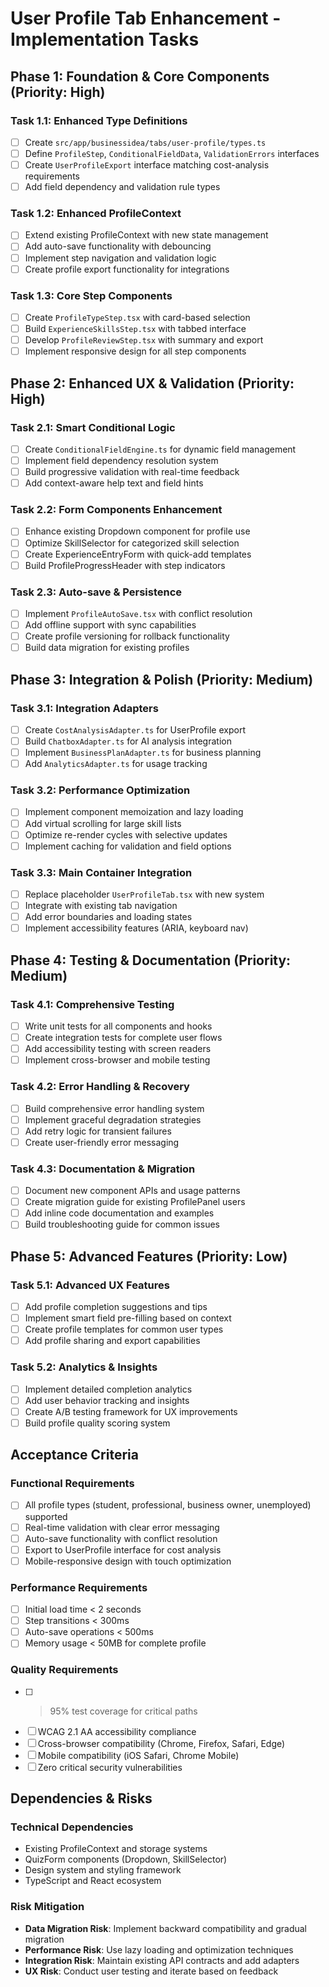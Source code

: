 # User Profile Tab Enhancement - Implementation Tasks

## Phase 1: Foundation & Core Components (Priority: High)

### Task 1.1: Enhanced Type Definitions
- [ ] Create `src/app/businessidea/tabs/user-profile/types.ts`
- [ ] Define `ProfileStep`, `ConditionalFieldData`, `ValidationErrors` interfaces
- [ ] Create `UserProfileExport` interface matching cost-analysis requirements
- [ ] Add field dependency and validation rule types

### Task 1.2: Enhanced ProfileContext
- [ ] Extend existing ProfileContext with new state management
- [ ] Add auto-save functionality with debouncing
- [ ] Implement step navigation and validation logic
- [ ] Create profile export functionality for integrations

### Task 1.3: Core Step Components
- [ ] Create `ProfileTypeStep.tsx` with card-based selection
- [ ] Build `ExperienceSkillsStep.tsx` with tabbed interface
- [ ] Develop `ProfileReviewStep.tsx` with summary and export
- [ ] Implement responsive design for all step components

## Phase 2: Enhanced UX & Validation (Priority: High)

### Task 2.1: Smart Conditional Logic
- [ ] Create `ConditionalFieldEngine.ts` for dynamic field management
- [ ] Implement field dependency resolution system
- [ ] Build progressive validation with real-time feedback
- [ ] Add context-aware help text and field hints

### Task 2.2: Form Components Enhancement
- [ ] Enhance existing Dropdown component for profile use
- [ ] Optimize SkillSelector for categorized skill selection
- [ ] Create ExperienceEntryForm with quick-add templates
- [ ] Build ProfileProgressHeader with step indicators

### Task 2.3: Auto-save & Persistence
- [ ] Implement `ProfileAutoSave.tsx` with conflict resolution
- [ ] Add offline support with sync capabilities
- [ ] Create profile versioning for rollback functionality
- [ ] Build data migration for existing profiles

## Phase 3: Integration & Polish (Priority: Medium)

### Task 3.1: Integration Adapters
- [ ] Create `CostAnalysisAdapter.ts` for UserProfile export
- [ ] Build `ChatboxAdapter.ts` for AI analysis integration
- [ ] Implement `BusinessPlanAdapter.ts` for business planning
- [ ] Add `AnalyticsAdapter.ts` for usage tracking

### Task 3.2: Performance Optimization
- [ ] Implement component memoization and lazy loading
- [ ] Add virtual scrolling for large skill lists
- [ ] Optimize re-render cycles with selective updates
- [ ] Implement caching for validation and field options

### Task 3.3: Main Container Integration
- [ ] Replace placeholder `UserProfileTab.tsx` with new system
- [ ] Integrate with existing tab navigation
- [ ] Add error boundaries and loading states
- [ ] Implement accessibility features (ARIA, keyboard nav)

## Phase 4: Testing & Documentation (Priority: Medium)

### Task 4.1: Comprehensive Testing
- [ ] Write unit tests for all components and hooks
- [ ] Create integration tests for complete user flows
- [ ] Add accessibility testing with screen readers
- [ ] Implement cross-browser and mobile testing

### Task 4.2: Error Handling & Recovery
- [ ] Build comprehensive error handling system
- [ ] Implement graceful degradation strategies
- [ ] Add retry logic for transient failures
- [ ] Create user-friendly error messaging

### Task 4.3: Documentation & Migration
- [ ] Document new component APIs and usage patterns
- [ ] Create migration guide for existing ProfilePanel users
- [ ] Add inline code documentation and examples
- [ ] Build troubleshooting guide for common issues

## Phase 5: Advanced Features (Priority: Low)

### Task 5.1: Advanced UX Features
- [ ] Add profile completion suggestions and tips
- [ ] Implement smart field pre-filling based on context
- [ ] Create profile templates for common user types
- [ ] Add profile sharing and export capabilities

### Task 5.2: Analytics & Insights
- [ ] Implement detailed completion analytics
- [ ] Add user behavior tracking and insights
- [ ] Create A/B testing framework for UX improvements
- [ ] Build profile quality scoring system

## Acceptance Criteria

### Functional Requirements
- [ ] All profile types (student, professional, business owner, unemployed) supported
- [ ] Real-time validation with clear error messaging
- [ ] Auto-save functionality with conflict resolution
- [ ] Export to UserProfile interface for cost analysis
- [ ] Mobile-responsive design with touch optimization

### Performance Requirements
- [ ] Initial load time < 2 seconds
- [ ] Step transitions < 300ms
- [ ] Auto-save operations < 500ms
- [ ] Memory usage < 50MB for complete profile

### Quality Requirements
- [ ] >95% test coverage for critical paths
- [ ] WCAG 2.1 AA accessibility compliance
- [ ] Cross-browser compatibility (Chrome, Firefox, Safari, Edge)
- [ ] Mobile compatibility (iOS Safari, Chrome Mobile)
- [ ] Zero critical security vulnerabilities

## Dependencies & Risks

### Technical Dependencies
- Existing ProfileContext and storage systems
- QuizForm components (Dropdown, SkillSelector)
- Design system and styling framework
- TypeScript and React ecosystem

### Risk Mitigation
- **Data Migration Risk**: Implement backward compatibility and gradual migration
- **Performance Risk**: Use lazy loading and optimization techniques
- **Integration Risk**: Maintain existing API contracts and add adapters
- **UX Risk**: Conduct user testing and iterate based on feedback